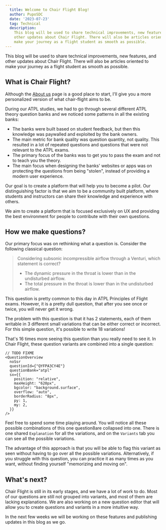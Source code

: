 ```yaml
---
  title: Welcome to Chair Flight Blog!
  author: PupoSDC
  date: '2023-07-23'
  tag: Technical
  description: 
    This blog will be used to share technical improvements, new features, and
    other updates about Chair Flight. There will also be articles oriented to,
    make your journey as a flight student as smooth as possible.
---
```


This blog will be used to share technical improvements, new features, and
other updates about Chair Flight. There will also be articles oriented to make
your journey as a flight student as smooth as possible.

## What is Chair Flight?

Although the [About us](/articles/about-us) page is a good place to start, I'll
give you a more personalized version of what chair-flight aims to be.

During our ATPL studies, we had to go through several different ATPL theory
question banks and we noticed some patterns in all the existing banks:

- The banks were built based on student feedback, but then this knowledge was
  paywalled and exploited by the bank owners.
- The main metric for bank quality was question quantity, not quality. This
  resulted in a lot of repeated questions and questions that were not relevant
  to the ATPL exams.
- The primary focus of the banks was to get you to pass the exam and not to
  teach you the theory.
- The main focus when designing the banks' websites or apps was on protecting
  the questions from being "stolen", instead of providing a modern user experience.

Our goal is to create a platform that will help you to become a pilot. Our
distinguishing factor is that we aim to be a community built platform, where
students and instructors can share their knowledge and experience with others.

We aim to create a platform that is focused exclusively on UX and providing the
best environment for people to contribute with their own questions.

## How we make questions?

Our primary focus was on rethinking what a question is. Consider the following
classical question:

> Considering subsonic incompressible airflow through a Venturi, which statement is correct?
>
> - The dynamic pressure in the throat is lower than in the undisturbed airflow.
> - The total pressure in the throat is lower than in the undisturbed airflow.

This question is pretty common to this day in ATPL Principles of Flight exams.
However, it is a pretty dull question, that after you see once or twice, you will
never get it wrong.

The problem with this question is that it has 2 statements, each of them
writable in 3 different small variations that can be either correct or
incorrect. For this simple question, it's possible to write 18 variations!

That's 16 times more seeing this question than you really need to see it. In
Chair Flight, these question variants are combined into a single question:

```tsx
// TODO FIXME
<QuestionOverview
  noSsr
  questionId={"QYFPA3CY4E"}
  questionBank="atpl"
  sx={{
    position: "relative",
    maxHeight: "620px",
    bgcolor: "background.surface",
    overflow: "auto",
    borderRadius: "8px",
    py: 1,
    my: 2,
  }}
/>
```

Feel free to spend some time playing around. You will notice all these possible
combinations of this one question8are collapsed into one. There is one shared
`Explanation` for all the variations, and on the `Variants` tab you can see all
the possible variations.

The advantage of this approach is that you will be able to flag this variant as
seen without having to go over all the possible variations. Alternatively, if
you struggle with this question, you can practice it as many times as you want,
without finding yourself "memorizing and moving on".

## What's next?

Chair Flight is still in its early stages, and we have a lot of work to do. Most
of our questions are still not grouped into variants, and most of them are lacking
explanations. We are also working on a new question editor that will allow you to
create questions and variants in a more intuitive way.

In the next few weeks we will be working on these features and publishing updates
in this blog as we go.
